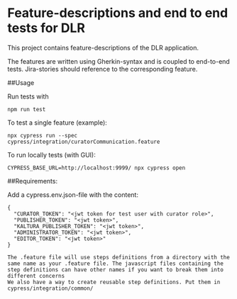 # Feature-descriptions and end to end tests for DLR

This project contains feature-descriptions of the DLR application.

The features are written using Gherkin-syntax and is coupled to end-to-end tests. Jira-stories should reference to the corresponding feature.

##Usage

Run tests with 

    npm run test

To test a single feature (example): 

    npx cypress run --spec cypress/integration/curatorCommunication.feature

To run locally tests (with GUI): 

    CYPRESS_BASE_URL=http://localhost:9999/ npx cypress open


##Requirements:

Add a cypress.env.json-file with the content:
```
{
  "CURATOR_TOKEN": "<jwt token for test user with curator role>",
  "PUBLISHER_TOKEN": "<jwt token>",
  "KALTURA_PUBLISHER_TOKEN": "<jwt token>",
  "ADMINISTRATOR_TOKEN": "<jwt token>",
  "EDITOR_TOKEN": "<jwt token>"
}
```

```
The .feature file will use steps definitions from a directory with the same name as your .feature file. The javascript files containing the step definitions can have other names if you want to break them into different concerns
We also have a way to create reusable step definitions. Put them in cypress/integration/common/
```
